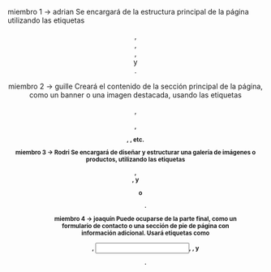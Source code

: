 miembro 1 -> adrian
Se encargará de la estructura principal de la página utilizando las
etiquetas <header>, <nav>, <aside>,<section> y <footer>.

miembro 2 -> guille
Creará el contenido de la sección principal de la página, como un
banner o una imagen destacada, usando las etiquetas <article>, <h1>,
<p>, <img>, etc.

miembro 3 -> Rodri
Se encargará de diseñar y estructurar una galería de imágenes o
productos, utilizando las etiquetas <figure>, <figcaption>, y <ul> o
<ol>.

miembro 4 -> joaquín
Puede ocuparse de la parte final, como un
formulario de contacto o una sección de pie de página con información
adicional. Usará etiquetas como <form>, <input>, <label>, y
<footer>.
